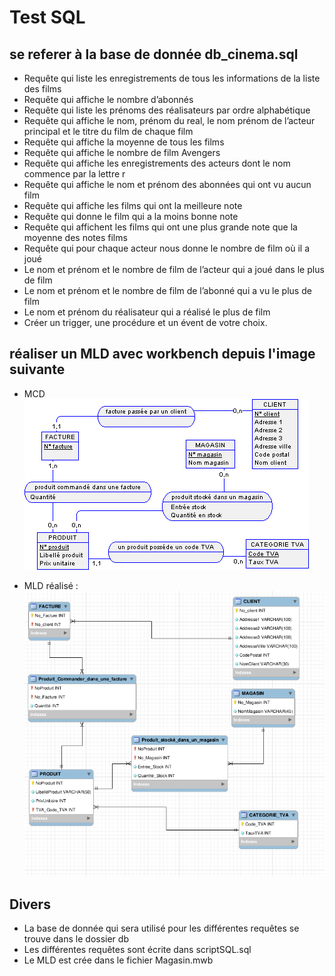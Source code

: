 # Test SQL  
## se referer à la base de donnée db_cinema.sql

- Requête qui liste les enregistrements de tous les informations de la liste des films
- Requête qui affiche le nombre d’abonnés
- Requête qui liste les prénoms des réalisateurs par ordre alphabétique
- Requête qui affiche le nom, prénom du real, le nom prénom de l’acteur principal et le titre du film de chaque film
- Requête qui affiche la moyenne de tous les films
- Requête qui affiche le nombre de film Avengers
- Requête qui affiche les enregistrements des acteurs dont le nom commence par la lettre r
- Requête qui affiche le nom et prénom des abonnées qui ont vu aucun film
- Requête qui affiche les films qui ont la meilleure note
- Requête qui donne le film qui a la moins bonne note
- Requête qui affichent les films qui ont une plus grande note que la moyenne des notes films
- Requête qui pour chaque acteur nous donne le nombre de film où il a joué
- Le nom et prénom et le nombre de film de l’acteur qui a joué dans le plus de film
- Le nom et prénom et le nombre de film de l’abonné qui a vu le plus de film
- Le nom et prénom du réalisateur qui a réalisé le plus de film
- Créer un trigger, une procédure et un évent de votre choix.  

## réaliser un MLD avec workbench depuis l'image suivante  
- MCD  
![MCD](./mcd.gif)  

- MLD réalisé :  
![MLD](./ScreenMLD.png)  

## Divers  

- La base de donnée qui sera utilisé pour les différentes requêtes se trouve dans le dossier db  
- Les différentes requêtes sont écrite dans scriptSQL.sql  
- Le MLD est crée dans le fichier Magasin.mwb  
